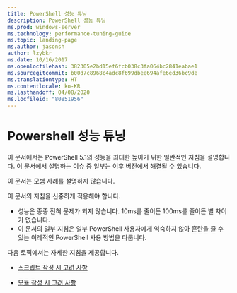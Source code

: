 ```yaml
---
title: PowerShell 성능 튜닝
description: PowerShell 성능 튜닝
ms.prod: windows-server
ms.technology: performance-tuning-guide
ms.topic: landing-page
ms.author: jasonsh
author: lzybkr
ms.date: 10/16/2017
ms.openlocfilehash: 382305e2bd15ef6fcb038c3fa064bc2841eabae1
ms.sourcegitcommit: b00d7c8968c4adc8f699dbee694afe6ed36bc9de
ms.translationtype: HT
ms.contentlocale: ko-KR
ms.lasthandoff: 04/08/2020
ms.locfileid: "80851956"
---
```

# <a name="performance-tuning-for-powershell"></a>Powershell 성능 튜닝

이 문서에서는 PowerShell 5.1의 성능을 최대한 높이기 위한 일반적인 지침을 설명합니다. 이 문서에서 설명하는 이슈 중 일부는 이후 버전에서 해결될 수 있습니다.

이 문서는 모범 사례를 설명하지 않습니다.

이 문서의 지침을 신중하게 적용해야 합니다.
* 성능은 종종 전혀 문제가 되지 않습니다. 10ms를 줄이든 100ms를 줄이든 별 차이가 없습니다.
* 이 문서의 일부 지침은 일부 PowerShell 사용자에게 익숙하지 않아 혼란을 줄 수 있는 이례적인 PowerShell 사용 방법을 다룹니다.

다음 토픽에서는 자세한 지침을 제공합니다.

-   [스크립트 작성 시 고려 사항](script-authoring-considerations.md)

-   [모듈 작성 시 고려 사항](module-authoring-considerations.md)
